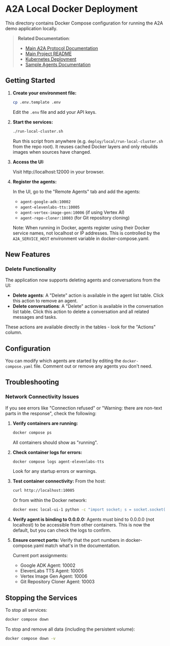# A2A Local Docker Deployment

This directory contains Docker Compose configuration for running the A2A demo application locally.

> **Related Documentation**:
> - [Main A2A Protocol Documentation](https://google.github.io/A2A/)
> - [Main Project README](/README.md)
> - [Kubernetes Deployment](/deploy/kubernetes/README.md)
> - [Sample Agents Documentation](/samples/python/agents/README.md)

## Getting Started

1. **Create your environment file:**

   ```bash
   cp .env.template .env
   ```

   Edit the `.env` file and add your API keys.

2. **Start the services:**

   ```bash
   ./run-local-cluster.sh
   ```

   Run this script from anywhere (e.g. `deploy/local/run-local-cluster.sh` from the
   repo root). It reuses cached Docker layers and only rebuilds images when sources
   have changed.

3. **Access the UI:**

   Visit http://localhost:12000 in your browser.

4. **Register the agents:**

   In the UI, go to the "Remote Agents" tab and add the agents:
   - `agent-google-adk:10002`
   - `agent-elevenlabs-tts:10005`
   - `agent-vertex-image-gen:10006` (if using Vertex AI)
   - `agent-repo-cloner:10003` (for Git repository cloning)
   
   Note: When running in Docker, agents register using their Docker service names, not localhost or IP addresses. This is controlled by the `A2A_SERVICE_HOST` environment variable in docker-compose.yaml.

## New Features

### Delete Functionality

The application now supports deleting agents and conversations from the UI:

- **Delete agents**: A "Delete" action is available in the agent list table. Click this action to remove an agent.
- **Delete conversations**: A "Delete" action is available in the conversation list table. Click this action to delete a conversation and all related messages and tasks.

These actions are available directly in the tables - look for the "Actions" column.

## Configuration

You can modify which agents are started by editing the `docker-compose.yaml` file. Comment out or remove any agents you don't need.

## Troubleshooting

### Network Connectivity Issues

If you see errors like "Connection refused" or "Warning: there are non-text parts in the response", check the following:

1. **Verify containers are running:**
   ```bash
   docker compose ps
   ```
   All containers should show as "running".

2. **Check container logs for errors:**
   ```bash
   docker compose logs agent-elevenlabs-tts
   ```
   Look for any startup errors or warnings.

3. **Test container connectivity:**
   From the host:
   ```bash
   curl http://localhost:10005
   ```
   Or from within the Docker network:
   ```bash
   docker exec local-ui-1 python -c "import socket; s = socket.socket(); s.connect(('agent-elevenlabs-tts', 10005)); print('Connected')"
   ```

4. **Verify agent is binding to 0.0.0.0:**
   Agents must bind to 0.0.0.0 (not localhost) to be accessible from other containers.
   This is now the default, but you can check the logs to confirm.

5. **Ensure correct ports:**
   Verify that the port numbers in docker-compose.yaml match what's in the documentation.
   
   Current port assignments:
   - Google ADK Agent: 10002
   - ElevenLabs TTS Agent: 10005
   - Vertex Image Gen Agent: 10006
   - Git Repository Cloner Agent: 10003

## Stopping the Services

To stop all services:

```bash
docker compose down
```

To stop and remove all data (including the persistent volume):

```bash
docker compose down -v
```